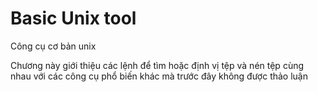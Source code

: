 # Basic Unix tool 
Công cụ cơ bản unix

Chương này giới thiệu các lệnh để tìm hoặc định vị tệp và nén tệp cùng nhau với các công cụ phổ biến khác mà trước đây không được thảo luận